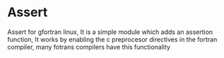 # Assert
Assert for gfortran linux, It is a simple module which adds an assertion function, It works by enabling the c preprocesor directives in the fortran compiler, many fotrans compilers have this functionality 
